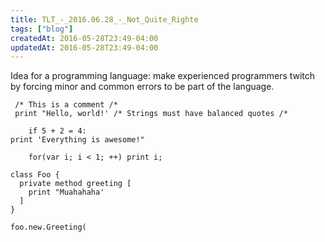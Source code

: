 ```yaml
---
title: TLT_-_2016.06.28_-_Not_Quite_Righte
tags: ["blog"]
createdAt: 2016-05-28T23:49-04:00
updatedAt: 2016-05-28T23:49-04:00
---
```


Idea for a programming language: make experienced programmers twitch by forcing minor and common errors to be part of the language.

```
 /* This is a comment /*
 print "Hello, world!' /* Strings must have balanced quotes /*

    if 5 + 2 = 4:
print 'Everything is awesome!"

    for(var i; i < 1; ++) print i;

class Foo {
  private method greeting [
    print "Muahahaha'
  ]
}

foo.new.Greeting(
```

